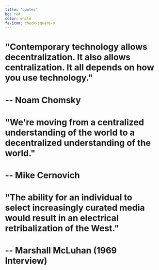 ```yaml
---
title: "quotes"
bg: red
color: white
fa-icon: check-square-o
---
```



# "Contemporary technology **allows decentralization**. It also allows **centralization**. It all depends on **how you use** technology." 
# **-- Noam Chomsky**


# "We're moving from a **centralized understanding** of the world to a **decentralized understanding** of the world." 
# **-- Mike Cernovich**


# "The ability for an individual to select increasingly **curated** media would result in an **electrical retribalization** of the West.”  
# **-- Marshall McLuhan (1969 Interview)**



